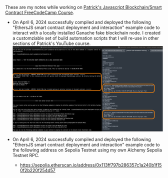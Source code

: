 These are my notes while working on [Patrick's Javascript Blockchain/Smart Contract FreeCodeCamp Course](https://www.youtube.com/watch?v=gyMwXuJrbJQ).

- On April 6, 2024 successfully compiled and deployed the following "EthersJS smart contract deployment and interaction" example code to interact with a locally installed Ganache fake blockchain node. I created a customziable set of build automation scripts that I will re-use in other sections of Patrick's YouTube course.
![alt text](./notes/image1.png)

- On April 6, 2024 successfully compiled and deployed the following "EthersJS smart contract deployment and interaction" example code to the following address on Sepolia Testnet using my own Alchemy Sepolia Testnet RPC.
  - https://sepolia.etherscan.io/address/0x113ff797b286357c1a240b1f150f2b220f254d57
